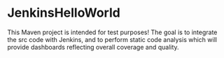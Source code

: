 # JenkinsHelloWorld
This Maven project is intended for test purposes! The goal is to integrate the src code with Jenkins, and to perform static code analysis which will provide dashboards reflecting overall coverage and quality. 
